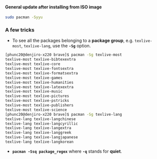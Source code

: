 #### General update after installing from ISO image
```bash
sudo pacman -Syyu
```



### A few tricks
- To see all the packages belonging to a **package group**, e.g. <code>texlive-most</code>, <code>texlive-lang</code>, use the <code><b>-Sg</b></code> option.
```bash
[phunc20@denjiro-x220 brave]$ pacman -Sg texlive-most
texlive-most texlive-bibtexextra
texlive-most texlive-core
texlive-most texlive-fontsextra
texlive-most texlive-formatsextra
texlive-most texlive-games
texlive-most texlive-humanities
texlive-most texlive-latexextra
texlive-most texlive-music
texlive-most texlive-pictures
texlive-most texlive-pstricks
texlive-most texlive-publishers
texlive-most texlive-science
[phunc20@denjiro-x220 brave]$ pacman -Sg texlive-lang
texlive-lang texlive-langchinese
texlive-lang texlive-langcyrillic
texlive-lang texlive-langextra
texlive-lang texlive-langgreek
texlive-lang texlive-langjapanese
texlive-lang texlive-langkorean
```
- <code><b>pacman -Ssq package_regex</b></code> where <code><b>-q</b></code> stands for <b>quiet</b>.

